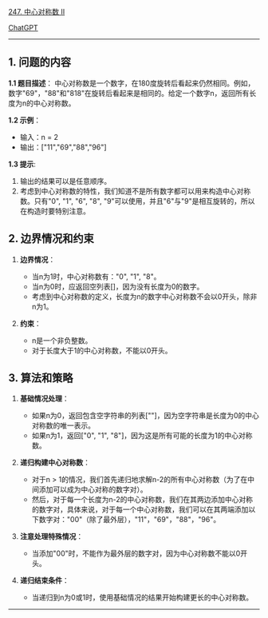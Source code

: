 [247. 中心对称数 II](https://leetcode.cn/problems/strobogrammatic-number-ii)

[ChatGPT](https://chat.openai.com/share/8f0204e4-bfa8-493e-bae5-5d68fcb9e594)

---

## 1. 问题的内容
**1.1 题目描述**：
中心对称数是一个数字，在180度旋转后看起来仍然相同。例如，数字"69"，"88"和"818"在旋转后看起来是相同的。给定一个数字n，返回所有长度为n的中心对称数。

**1.2 示例**：
- 输入：n = 2
- 输出：["11","69","88","96"]

**1.3 提示**:
1. 输出的结果可以是任意顺序。
2. 考虑到中心对称数的特性，我们知道不是所有数字都可以用来构造中心对称数。只有"0", "1", "6", "8", "9"可以使用，并且"6"与"9"是相互旋转的，所以在构造时要特别注意。

## 2. 边界情况和约束
1. **边界情况**：
   - 当n为1时，中心对称数有："0", "1", "8"。
   - 当n为0时，应返回空列表[]，因为没有长度为0的数字。
   - 考虑到中心对称数的定义，长度为n的数字中心对称数不会以0开头，除非n为1。

2. **约束**：
   - n是一个非负整数。
   - 对于长度大于1的中心对称数，不能以0开头。


## 3. 算法和策略
1. **基础情况处理**：
   - 如果n为0，返回包含空字符串的列表[""]，因为空字符串是长度为0的中心对称数的唯一表示。
   - 如果n为1，返回["0", "1", "8"]，因为这是所有可能的长度为1的中心对称数。

2. **递归构建中心对称数**：
   - 对于n > 1的情况，我们首先递归地求解n-2的所有中心对称数（为了在中间添加可以成为中心对称的数字对）。
   - 然后，对于每一个长度为n-2的中心对称数，我们在其两边添加中心对称的数字对，具体来说，对于每一个中心对称数，我们可以在其两端添加以下数字对："00"（除了最外层），"11"，"69"，"88"，"96"。

3. **注意处理特殊情况**：
   - 当添加"00"时，不能作为最外层的数字对，因为中心对称数不能以0开头。

4. **递归结束条件**：
   - 当递归到n为0或1时，使用基础情况的结果开始构建更长的中心对称数。

---